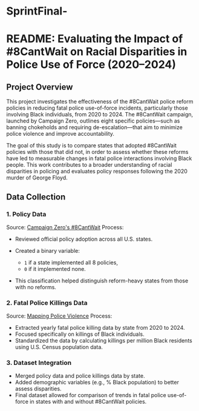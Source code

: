 # SprintFinal-

# README: Evaluating the Impact of #8CantWait on Racial Disparities in Police Use of Force (2020–2024)

## Project Overview

This project investigates the effectiveness of the #8CantWait police reform policies in reducing fatal police use-of-force incidents, particularly those involving Black individuals, from 2020 to 2024. The #8CantWait campaign, launched by Campaign Zero, outlines eight specific policies—such as banning chokeholds and requiring de-escalation—that aim to minimize police violence and improve accountability.

The goal of this study is to compare states that adopted #8CantWait policies with those that did not, in order to assess whether these reforms have led to measurable changes in fatal police interactions involving Black people. This work contributes to a broader understanding of racial disparities in policing and evaluates policy responses following the 2020 murder of George Floyd.

## Data Collection

### 1. Policy Data

Source: [Campaign Zero's #8CantWait](https://8cantwait.org/)
Process:

  * Reviewed official policy adoption across all U.S. states.
  * Created a binary variable:

    * `1` if a state implemented all 8 policies,
    * `0` if it implemented none.
  * This classification helped distinguish reform-heavy states from those with no reforms.

### 2. Fatal Police Killings Data

Source: [Mapping Police Violence](https://mappingpoliceviolence.org/)
Process:

  * Extracted yearly fatal police killing data by state from 2020 to 2024.
  * Focused specifically on killings of Black individuals.
  * Standardized the data by calculating killings per million Black residents using U.S. Census population data.

### 3. Dataset Integration

* Merged policy data and police killings data by state.
* Added demographic variables (e.g., % Black population) to better assess disparities.
* Final dataset allowed for comparison of trends in fatal police use-of-force in states with and without #8CantWait policies.

